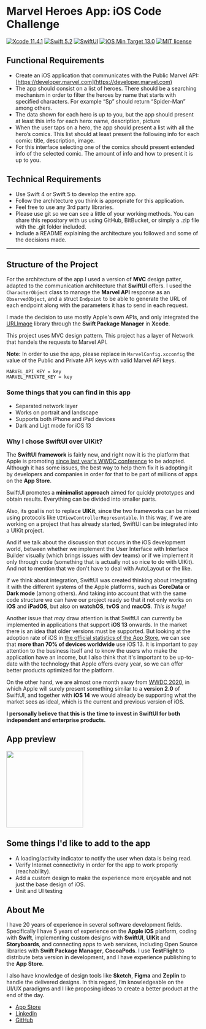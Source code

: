 # Marvel Heroes App: iOS Code Challenge

[![Xcode 11.4.1](https://img.shields.io/badge/Xcode-11.4.1-2394F4)](https://developer.apple.com/xcode/)
[![Swift 5.2](https://img.shields.io/badge/Swift-5.2-F05138)](https://developer.apple.com/swift/)
[![SwiftUI](https://img.shields.io/badge/User%20Interface-SwiftUI-00C9F0)](https://developer.apple.com/xcode/swiftui/)
[![iOS Min Target 13.0](https://img.shields.io/badge/iOS%20Min%20Target-13.0-8e8e93)](https://developer.apple.com/ios/)
[![MIT license](https://img.shields.io/badge/License-MIT-green)](http://alemohamad.mit-license.org/)

## Functional Requirements

* Create an iOS application that communicates with the Public Marvel API: [https://developer.marvel.com](https://developer.marvel.com)
* The app should consist on a list of heroes. There should be a searching mechanism in order to filter the heroes by name that starts with specified characters. For example “Sp” should return “Spider-Man” among others.
* The data shown for each hero is up to you, but the app should present at least this info for each hero: name, description, picture
* When the user taps on a hero, the app should present a list with all the hero’s comics. This list should at least present the following info for each comic: title, description, image.
* For this interface selecting one of the comics should present extended info of the selected comic. The amount of info and how to present it is up to you.

## Technical Requirements

* Use Swift 4 or Swift 5 to develop the entire app.
* Follow the architecture you think is appropriate for this application.
* Feel free to use any 3rd party libraries.
* Please use git so we can see a little of your working methods. You can share this repository with us using GitHub, BitBucket, or simply a .zip file with the .git folder included.
* Include a README explaining the architecture you followed and some of the decisions made.

------------------------

## Structure of the Project

For the architecture of the app I used a version of **MVC** design patter, adapted to the communication architecture that **SwiftUI** offers. I used the `CharacterObject` class to manage the **Marvel API** response as an `ObservedObject`, and a struct `Endpoint` to be able to generate the URL of each endpoint along with the parameters it has to send in each request.

I made the decision to use mostly Apple's own APIs, and only integrated the [URLImage](https://github.com/dmytro-anokhin/url-image) library through the **Swift Package Manager** in **Xcode**.

This project uses MVC design pattern. This project has a layer of Network that handels the requests to Marvel API.

**Note:** In order to use the app, please replace in `MarvelConfig.xcconfig` the value of the Public and Private API keys with valid Marvel API keys.

```
MARVEL_API_KEY = key
MARVEL_PRIVATE_KEY = key
```

### Some things that you can find in this app

* Separated network layer
* Works on portrait and landscape
* Supports both iPhone and iPad devices
* Dark and Ligt mode for iOS 13

### Why I chose SwiftUI over UIKit?

The **SwiftUI framework** is fairly new, and right now it is the platform that Apple is promoting [since last year's WWDC conference](https://developer.apple.com/wwdc19/) to be adopted. Although it has some issues, the best way to help them fix it is adopting it by developers and companies in order for that to be part of millions of apps on the **App Store**.

SwiftUI promotes a **minimalist approach** aimed for quickly prototypes and obtain results. Everything can be divided into smaller parts.

Also, its goal is not to replace **UIKit**, since the two frameworks can be mixed using protocols like `UIViewControllerRepresentable`. In this way, if we are working on a project that has already started, SwiftUI can be integrated into a UIKit project.

And if we talk about the discussion that occurs in the iOS development world, between whether we implement the User Interface with Interface Builder visually (which brings issues with dev teams) or if we implement it only through code (something that is actually not so nice to do with UIKit). And not to mention that we don't have to deal with AutoLayout or the like.

If we think about integration, SwiftUI was created thinking about integrating it with the different systems of the Apple platforms, such as **CoreData** or **Dark mode** (among others). And taking into account that with the same code structure we can have our project ready so that it not only works on **iOS** and **iPadOS**, but also on **watchOS**, **tvOS** and **macOS**. *This is huge!*

Another issue that *may* draw attention is that SwiftUI can currently be implemented in applications that support **iOS 13** onwards. In the market there is an idea that older versions must be supported. But looking at the adoption rate of iOS in [the official statistics of the App Store](https://developer.apple.com/support/app-store/), we can see that **more than 70% of devices worldwide** use iOS 13. It is important to pay attention to the business itself and to know the users who make the application have an income, but I also think that it's important to be up-to-date with the technology that Apple offers every year, so we can offer better products optimized for the platform.

On the other hand, we are almost one month away from [WWDC 2020](https://developer.apple.com/wwdc20/), in which Apple will surely present something similar to a **version 2.0** of SwiftUI, and together with **iOS 14** we would already be supporting what the market sees as ideal, which is the current and previous version of iOS.

**I personally believe that this is the time to invest in SwiftUI for both independent and enterprise products.**

## App preview

<img src="https://github.com/alemohamad/marvel-heroes-ios-code-challenge/blob/master/marvel-ios-app.gif?raw=true" width="200">

## Some things I'd like to add to the app

* A loading/activity indicator to notify the user when data is being read.
* Verify Internet connectivity in order for the app to work properly (reachability).
* Add a custom design to make the experience more enjoyable and not just the base design of iOS.
* Unit and UI testing

## About Me

I have 20 years of experience in several software development fields. Specifically I have 5 years of experience on the **Apple iOS** platform, coding with **Swift**, implementing custom designs with **SwiftUI**, **UIKit** and **Storyboards**, and connecting apps to web services, including Open Source libraries with **Swift Package Manager**, **CocoaPods**. I use **TestFlight** to distribute beta version in development, and I have experience publishing to the **App Store**.

I also have knowledge of design tools like **Sketch**, **Figma** and **Zeplin** to handle the delivered designs. In this regard, I’m knowledgeable on the UI/UX paradigms and I like proposing ideas to create a better product at the end of the day.

* [App Store](https://itunes.apple.com/developer/ale-mohamad/id569018219?mt=8)
* [LinkedIn](https://www.linkedin.com/in/alemohamad/)
* [GitHub](https://github.com/alemohamad)
